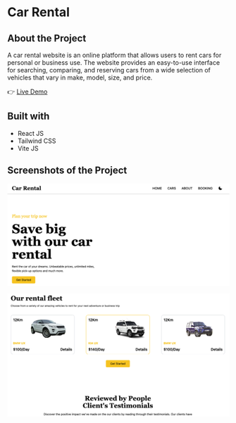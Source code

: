 # Car Rental

## About the Project

A car rental website is an online platform that allows users to rent cars for personal or business use. The website provides an easy-to-use interface for searching, comparing, and reserving cars from a wide selection of vehicles that vary in make, model, size, and price.

👉 [Live Demo](https://youtu.be/oBh5Ec_FWPY)

## Built with

- React JS
- Tailwind CSS
- Vite JS

## Screenshots of the Project

![Screenshot 1](./src/assets/Screenshot1.png)

![Screenshot 2](./src/assets/Screenshot2.png)
